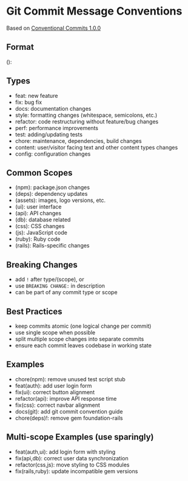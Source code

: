 # Git Commit Message Conventions
Based on [Conventional Commits 1.0.0][def]

## Format
<type>(<scope>): <description>

## Types
- feat: new feature
- fix: bug fix
- docs: documentation changes
- style: formatting changes (whitespace, semicolons, etc.)
- refactor: code restructuring without feature/bug changes
- perf: performance improvements
- test: adding/updating tests
- chore: maintenance, dependencies, build changes
- content: user/visitor facing text and other content types changes
- config: configuration changes

## Common Scopes
- (npm): package.json changes
- (deps): dependency updates
- (assets): images, logo versions, etc.
- (ui): user interface
- (api): API changes
- (db): database related
- (css): CSS changes
- (js): JavaScript code
- (ruby): Ruby code
- (rails): Rails-specific changes

## Breaking Changes
- add `!` after type/(scope), or
- use `BREAKING CHANGE:` in description
- can be part of any commit type or scope

## Best Practices
- keep commits atomic (one logical change per commit)
- use single scope when possible
- split multiple scope changes into separate commits
- ensure each commit leaves codebase in working state

## Examples
- chore(npm): remove unused test script stub
- feat(auth): add user login form
- fix(ui): correct button alignment
- refactor(api): improve API response time
- fix(css): correct navbar alignment
- docs(git): add git commit convention guide
- chore(deps)!: remove gem foundation-rails

## Multi-scope Examples (use sparingly)
- feat(auth,ui): add login form with styling
- fix(api,db): correct user data synchronization
- refactor(css,js): move styling to CSS modules
- fix(rails,ruby): update incompatible gem versions

[def]: https://www.conventionalcommits.org/en/v1.0.0/
